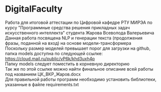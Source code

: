 # DigitalFaculty
Работа для итоговой аттестации по Цифровой кафедре РТУ МИРЭА по курсу "Программные средства решения прикладных задач искусственного интеллекта" студента Жарова Всеволода Валерьевича  
Данная работа посвящена NLP и генерации текста (продолжения фразы, поданной на вход) на основе модели-трансформера  
Поскольку размер моделей превышает порог для загрузки на github, папка models доступна по следующей ссылке:  
https://cloud.mail.ru/public/vP6k/khd3uxh4p  
Папку models следует поместить в корневную директорию  
Так же по этой ссылке можно найти финальное описание всей работы под названием ЦК_ВКР_Жаров.docx  
Для правильной работы программ необходимо установить библиотеки, указанные в файле requirements.txt  
